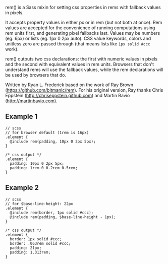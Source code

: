 rem() is a Sass mixin for setting css properties in rems with fallback values in pixels.

It accepts property values in either px or in rem (but not both at once). Rem values are accepted for the convenience of running computations using rem units first, and generating pixel fallbacks last. Values may be numbers (eg. 6px) or lists (eg. 1px 0 2px auto). CSS value keywords, colors and unitless zero are passed through (that means lists like `1px solid #ccc` work).

rem() outputs two css declarations: the first with numeric values in pixels and the second with equivalent values in rem units. Browsers that don't understand rems will use the fallback values, while the rem declarations will be used by browsers that do.

Written by Ryan L. Frederick based on the work of Ray Brown (https://github.com/bitmanic/rem). For his original version, Ray thanks Chris Eppstein (http://chriseppstein.github.com) and Martin Bavio (http://martinbavio.com).

## Example 1

	// scss
	// for browser default (1rem is 16px)
	.element {
      @include rem(padding, 10px 0 2px 5px);
	}

	/* css output */
    .element {
      padding: 10px 0 2px 5px;
      padding: 1rem 0 0.2rem 0.5rem;
    }

## Example 2

	// scss
	// for $base-line-height: 22px
	.element {
      @include rem(border, 1px solid #ccc);
      @include rem(padding, $base-line-height - 1px);
	}

	/* css output */
    .element {
      border: 1px solid #ccc;
      border: .063rem solid #ccc;
      padding: 21px;
      padding: 1.313rem;
    }